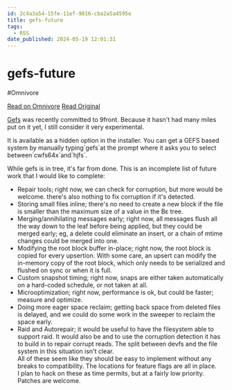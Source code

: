 ```yaml
---
id: 2c4a3a54-15fe-11ef-9816-cba2a5a4595e
title: gefs-future
tags:
  - RSS
date_published: 2024-05-19 12:01:31
---
```


# gefs-future
#Omnivore

[Read on Omnivore](https://omnivore.app/me/gefs-future-18f91b7b9af)
[Read Original](https://orib.dev/gefs-future.html)



[Gefs](https:&#x2F;&#x2F;orib.dev&#x2F;gefs.html) was recently committed to 9front. Because it hasn&#39;t had many miles put on it yet, I still consider it very experimental.

It is available as a hidden option in the installer. You can get a GEFS based system by manually typing&#x60;gefs&#x60;at the prompt where it asks you to select between&#x60;cwfs64x&#x60;and&#x60;hjfs&#x60;.

While gefs is in tree, it&#39;s far from done. This is an incomplete list of future work that I would like to complete:

* Repair tools; right now, we can check for corruption, but more would be welcome. there&#39;s also nothing to fix corruption if it&#39;s detected.
* Storing small files inline; there&#39;s no need to create a new block if the file is smaller than the maximum size of a value in the Bε tree.
* Merging&#x2F;annihilating messages early; right now, all messages flush all the way down to the leaf before being applied, but they could be merged early; eg, a delete could eliminate an insert, or a chain of mtime changes could be merged into one.
* Modifying the root block buffer in-place; right now, the root block is copied for every upsertion. With some care, an upsert can modify the in-memory copy of the root block, which only needs to be serialized and flushed on sync or when it is full.
* Custom snapshot timing; right now, snaps are either taken automatically on a hard-coded schedule, or not taken at all.
* Microoptimization; right now, performance is ok, but could be faster; measure and optimize.
* Doing more eager space reclaim; getting back space from deleted files is delayed, and we could do some work in the sweeper to reclaim the space early.
* Raid and Autorepair; it would be useful to have the filesystem able to support raid. It would also be and to use the corruption detection it has to build in to repair corrupt reads. The split between devfs and the file system in this situation isn&#39;t clear.  
All of these seem like they should be easy to implement without any breaks to compatibility. The locations for feature flags are all in place.  
I plan to hack on these as time permits, but at a fairly low priority. Patches are welcome.